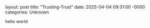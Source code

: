 layout: post
title: "Trusting-Trust"
date: 2025-04-04 09:31:00 -0000
categories: Unknown

hello world
